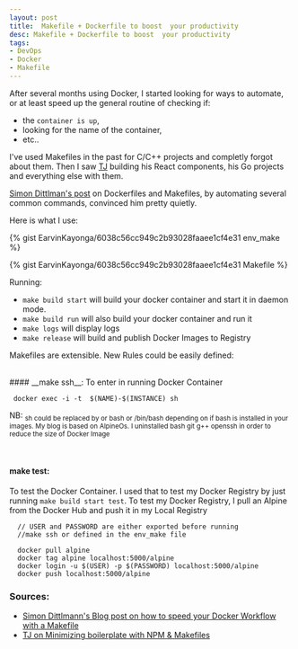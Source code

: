 ```yaml
---
layout: post
title:  Makefile + Dockerfile to boost  your productivity
desc: Makefile + Dockerfile to boost  your productivity
tags:
- DevOps
- Docker
- Makefile
---
```


After several months using Docker, I started looking for ways to automate, or at least speed up the general routine of checking if:

- the `container is up`,
- looking for the name of the container,
- etc..

I've used Makefiles in the past for C/C++ projects and completly forgot about them. Then I saw [TJ](https://github.com/tj) building his React components, his Go projects and everything else with them.

[Simon Dittlman's post](http://www.itnotes.de/docker/development/tools/2014/08/31/speed-up-your-docker-workflow-with-a-makefile/) on Dockerfiles and Makefiles, by automating several common commands, convinced him pretty quietly.


Here is what I use:


{% gist EarvinKayonga/6038c56cc949c2b93028faaee1cf4e31 env_make %}

{% gist EarvinKayonga/6038c56cc949c2b93028faaee1cf4e31 Makefile %}

Running:

- `make build start` will build your docker container and start it in daemon mode.
- `make build run` will also build your docker container and run it
- `make logs` will display logs
- `make release` will build and publish Docker Images to Registry

Makefiles are extensible. New Rules could be easily defined:

</br>
#### __make ssh__:
To enter in running Docker Container

```
 docker exec -i -t  $(NAME)-$(INSTANCE) sh
```
NB: <sub>sh could be replaced by or bash or /bin/bash depending on if bash is installed in your images. My blog is based on AlpineOs. I uninstalled bash git g++ openssh in order to reduce the size of Docker Image</sub>


</br>

#### __make test__:
To test the Docker Container. I used that to test my Docker Registry by just running
`make build start test`.
To test my Docker Registry, I pull an Alpine from the Docker Hub and push it in my
Local Registry


```
  // USER and PASSWORD are either exported before running
  //make ssh or defined in the env_make file

  docker pull alpine
  docker tag alpine localhost:5000/alpine
  docker login -u $(USER) -p $(PASSWORD) localhost:5000/alpine
  docker push localhost:5000/alpine

```


### Sources:
 - [Simon Dittlmann's Blog post on how to speed your Docker Workflow with a Makefile](http://www.itnotes.de/docker/development/tools/2014/08/31/speed-up-your-docker-workflow-with-a-makefile/)
 - [TJ on Minimizing boilerplate with NPM & Makefiles](https://medium.com/@tjholowaychuk/minimizing-boilerplate-with-npm-makefiles-3cfdce2934e7#.t2yeyure4)
